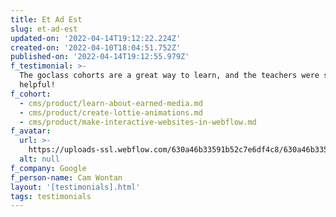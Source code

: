 ```yaml
---
title: Et Ad Est
slug: et-ad-est
updated-on: '2022-04-14T19:12:22.224Z'
created-on: '2022-04-10T18:04:51.752Z'
published-on: '2022-04-14T19:12:55.979Z'
f_testimonial: >-
  The goclass cohorts are a great way to learn, and the teachers were super
  helpful!
f_cohort:
  - cms/product/learn-about-earned-media.md
  - cms/product/create-lottie-animations.md
  - cms/product/make-interactive-websites-in-webflow.md
f_avatar:
  url: >-
    https://uploads-ssl.webflow.com/630a46b33591b52c7e6df4c8/630a46b33591b5b9b06df5cf_square%20seven.jpg
  alt: null
f_company: Google
f_person-name: Cam Wontan
layout: '[testimonials].html'
tags: testimonials
---
```



